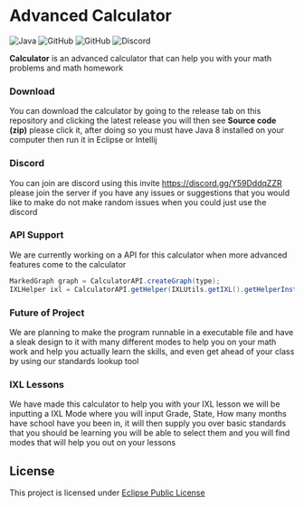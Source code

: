 # Advanced Calculator

![Java](https://img.shields.io/badge/java-%23ED8B00.svg?style=for-the-badge&logo=java&logoColor=white)
![GitHub](https://img.shields.io/github/languages/code-size/HyperSkys/Calculator?color=cyan&label=Size&labelColor=000000&logo=GitHub&style=for-the-badge)
![GitHub](https://img.shields.io/github/license/HyperSkys/Calculator?color=violet&logo=GitHub&labelColor=000000&style=for-the-badge)
![Discord](https://img.shields.io/discord/898154272636678196?color=5865F2&label=Discord&logo=Discord&labelColor=23272a&style=for-the-badge)

**Calculator** is an advanced calculator that can help you with your math problems and math homework

### Download

You can download the calculator by going to the release tab on this repository and clicking the latest release you will then see **Source code (zip)** please click it, after doing so you must have Java 8 installed on your computer then run it in Eclipse or Intellij

### Discord

You can join are discord using this invite https://discord.gg/Y59DddqZZR please join the server if you have any issues or suggestions that you would like to make do not make random issues when you could just use the discord

### API Support

We are currently working on a API for this calculator when more advanced features come to the calculator

```java
MarkedGraph graph = CalculatorAPI.createGraph(type);
IXLHelper ixl = CalculatorAPI.getHelper(IXLUtils.getIXL().getHelperInstance());
```

### Future of Project

We are planning to make the program runnable in a executable file and have a sleak design to it with many different modes to help you on your math work and help you actually learn the skills, and even get ahead of your class by using our standards lookup tool

### IXL Lessons

We have made this calculator to help you with your IXL lesson we will be inputting a IXL Mode where you will input Grade, State, How many months have school have you been in, it will then supply you over basic standards that you should be learning you will be able to select them and you will find modes that will help you out on your lessons

## License
This project is licensed under [Eclipse Public License](https://github.com/HyperSkys/Calculator/blob/main/LICENSE)
